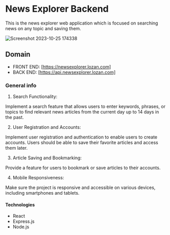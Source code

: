 # News Explorer Backend

This is the news explorer web application which is focused on searching news on any topic and saving them.

![Screenshot 2023-10-25 174338](https://github.com/aydar013/news-explorer-backend/assets/121465617/05a97d49-db71-4145-a14f-456ca2c7bc53)

## Domain

- FRONT END: [https://newsexplorer.lozan.com]
- BACK END: [https://api.newsexplorer.lozan.com]

### General info

1. Search Functionality:

Implement a search feature that allows users to enter keywords, phrases, or topics to find relevant news articles from the current day up to 14 days in the past.

2. User Registration and Accounts:

Implement user registration and authentication to enable users to create accounts.
Users should be able to save their favorite articles and access them later.

3. Article Saving and Bookmarking:

Provide a feature for users to bookmark or save articles to their accounts.

4. Mobile Responsiveness:

Make sure the project is responsive and accessible on various devices, including smartphones and tablets.

#### Technologies

- React
- Express.js
- Node.js
